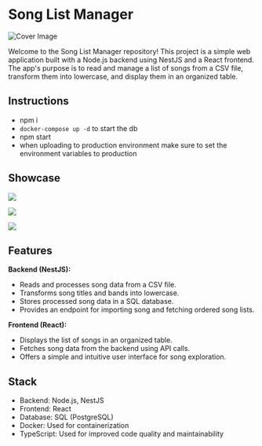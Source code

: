 # Song List Manager

<img src="https://res.cloudinary.com/dp2xkwxbk/image/upload/v1692280701/music_r3fvuy.jpg" alt="Cover Image"  />

Welcome to the Song List Manager repository! This project is a simple web application built with a Node.js backend using NestJS and a React frontend. The app's purpose is to read and manage a list of songs from a CSV file, transform them into lowercase, and display them in an organized table.

## Instructions

- npm i
- `docker-compose up -d` to start the db
- npm start
- when uploading to production environment make sure to set the environment variables to production

## Showcase

![](https://res.cloudinary.com/dp2xkwxbk/image/upload/v1692382959/1_t57dzv.png)

![](https://res.cloudinary.com/dp2xkwxbk/image/upload/v1692383681/2_xxrgem.png)

![](https://res.cloudinary.com/dp2xkwxbk/image/upload/v1692383680/3_nckp2g.png)

## Features

**Backend (NestJS):**

- Reads and processes song data from a CSV file.
- Transforms song titles and bands into lowercase.
- Stores processed song data in a SQL database.
- Provides an endpoint for importing song and fetching ordered song lists.

**Frontend (React):**

- Displays the list of songs in an organized table.
- Fetches song data from the backend using API calls.
- Offers a simple and intuitive user interface for song exploration.

## Stack

- Backend: Node.js, NestJS
- Frontend: React
- Database: SQL (PostgreSQL)
- Docker: Used for containerization
- TypeScript: Used for improved code quality and maintainability
